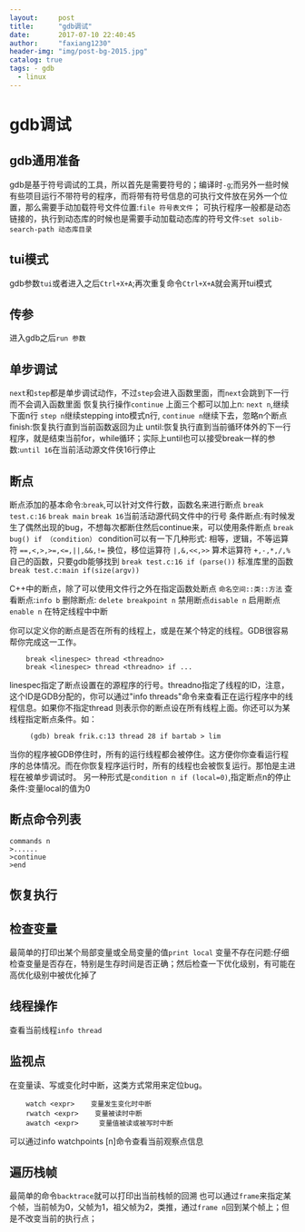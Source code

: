 ```yaml
---
layout:     post
title:      "gdb调试"
date:       2017-07-10 22:40:45
author:     "faxiang1230"
header-img: "img/post-bg-2015.jpg"
catalog: true
tags: - gdb
  - linux
---
```

# gdb调试
## gdb通用准备
gdb是基于符号调试的工具，所以首先是需要符号的；编译时`-g`;而另外一些时候有些项目运行不带符号的程序，而将带有符号信息的可执行文件放在另外一个位置，那么需要手动加载符号文件位置:`file 符号表文件`；
可执行程序一般都是动态链接的，执行到动态库的时候也是需要手动加载动态库的符号文件:`set solib-search-path 动态库目录`
## tui模式
gdb参数`tui`或者进入之后`Ctrl+X+A`;再次重复命令`Ctrl+X+A`就会离开tui模式
## 传参
进入gdb之后`run 参数`
## 单步调试
`next`和`step`都是单步调试动作，不过`step`会进入函数里面，而`next`会跳到下一行而不会调入函数里面
恢复执行操作`continue`
上面三个都可以加上n:
`next n`,继续下面n行
`step n`继续stepping into模式n行,
`continue n`继续下去，忽略n个断点
finish:恢复执行直到当前函数返回为止
until:恢复执行直到当前循环体外的下一行程序，就是结束当前for，while循环；实际上until也可以接受break一样的参数:`until 16`在当前活动源文件侠16行停止
## 断点
断点添加的基本命令:`break`,可以针对文件行数，函数名来进行断点
`break test.c:16`
`break main`
`break 16`当前活动源代码文件中的行号
条件断点:有时候发生了偶然出现的bug，不想每次都断住然后continue来，可以使用条件断点
`break bug() if （condition）`
condition可以有一下几种形式:
相等，逻辑，不等运算符
`==,<,>,>=,<=,||,&&,!=`
换位，移位运算符
`|,&,<<,>>`
算术运算符
`+,-,*,/,%`
自己的函数，只要gdb能够找到
`break test.c:16 if (parse())`
标准库里的函数
`break test.c:main if(size(argv))`

C++中的断点，除了可以使用文件行之外在指定函数处断点
`命名空间::类::方法`
查看断点:`info b`
删除断点:
`delete breakpoint n`
禁用断点`disable n`
启用断点`enable n`
在特定线程中中断

你可以定义你的断点是否在所有的线程上，或是在某个特定的线程。GDB很容易帮你完成这一工作。
```
    break <linespec> thread <threadno>
    break <linespec> thread <threadno> if ...
```
linespec指定了断点设置在的源程序的行号。threadno指定了线程的ID，注意，这个ID是GDB分配的，你可以通过"info threads"命令来查看正在运行程序中的线程信息。如果你不指定thread <threadno>则表示你的断点设在所有线程上面。你还可以为某线程指定断点条件。如：
```
     (gdb) break frik.c:13 thread 28 if bartab > lim
```
当你的程序被GDB停住时，所有的运行线程都会被停住。这方便你你查看运行程序的总体情况。而在你恢复程序运行时，所有的线程也会被恢复运行。那怕是主进程在被单步调试时。
另一种形式是`condition n if (local=0)`,指定断点n的停止条件:变量local的值为0

## 断点命令列表
```
commands n
>......
>continue
>end
```
## 恢复执行

## 检查变量
最简单的打印出某个局部变量或全局变量的值`print local`
变量不存在问题:仔细检查变量是否存在，特别是生存时间是否正确；然后检查一下优化级别，有可能在高优化级别中被优化掉了
## 线程操作
查看当前线程`info thread`
## 监视点
在变量读、写或变化时中断，这类方式常用来定位bug。
```
    watch <expr>    变量发生变化时中断
    rwatch <expr>    变量被读时中断
    awatch <expr>     变量值被读或被写时中断
```
可以通过info watchpoints [n]命令查看当前观察点信息
## 遍历栈帧
最简单的命令`backtrace`就可以打印出当前栈帧的回溯
也可以通过`frame`来指定某个帧，当前帧为0，父帧为1，祖父帧为2，类推，通过`frame n`回到某个帧上；但是不改变当前的执行点；
